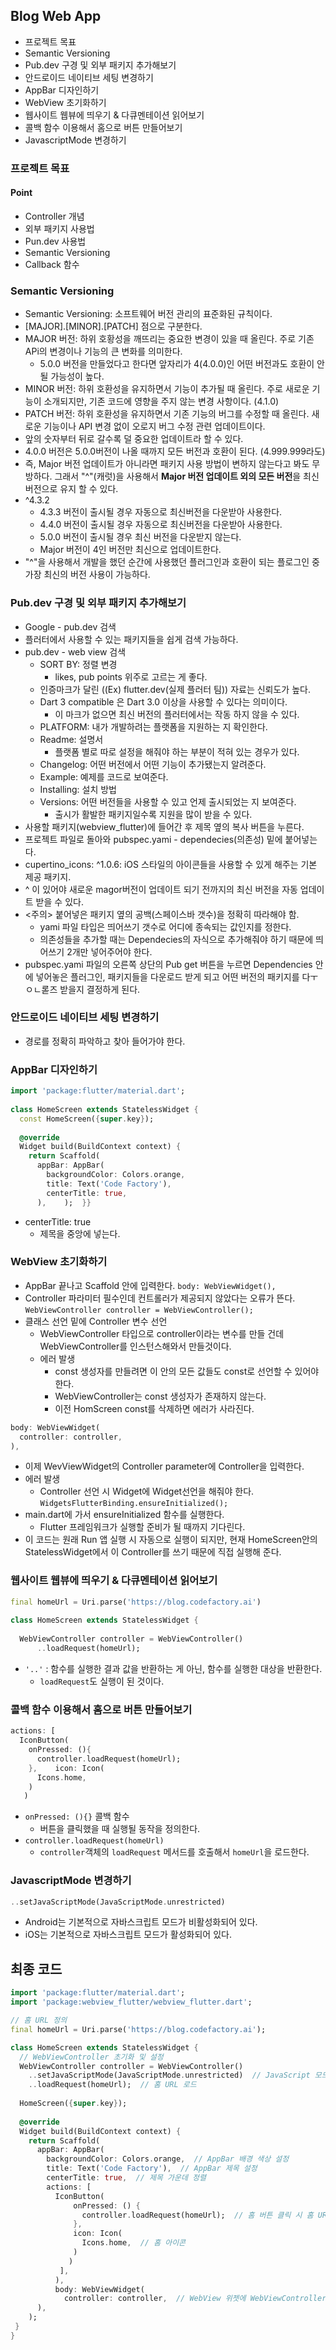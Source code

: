 ## Blog Web App

- 프로젝트 목표
- Semantic Versioning
- Pub.dev 구경 및 외부 패키지 추가해보기
- 안드로이드 네이티브 세팅 변경하기
- AppBar 디자인하기
- WebView 초기화하기
- 웹사이트 웹뷰에 띄우기 & 다큐멘테이션 읽어보기
- 콜백 함수 이용해서 홈으로 버튼 만들어보기
- JavascriptMode 변경하기

### 프로젝트 목표

#### Point

- Controller 개념
- 외부 패키지 사용법
- Pun.dev 사용법
- Semantic Versioning
- Callback 함수

### Semantic Versioning

- Semantic Versioning: 소프트웨어 버전 관리의 표준화된 규칙이다.
- [MAJOR].[MINOR].[PATCH] 점으로 구분한다.
- MAJOR 버전: 하위 호황성을 깨뜨리는 중요한 변경이 있을 때 올린다. 주로 기존 APi의 변경이나 기능의 큰 변화를 의미한다.
	- 5.0.0 버전을 만들었다고 한다면 앞자리가 4(4.0.0)인 어떤 버전과도 호환이 안 될 가능성이 높다.
- MINOR 버전: 하위 호환성을 유지하면서 기능이 추가될 때 올린다. 주로 새로운 기능이 소개되지만, 기존 코드에 영향을 주지 않는 변경 사항이다. (4.1.0)
- PATCH 버전: 하위 호환성을 유지하면서 기존 기능의 버그를 수정할 때 올린다. 새로운 기능이나 API 변경 없이 오로지 버그 수정 관련 업데이트이다.
- 앞의 숫자부터 뒤로 갈수록 덜 중요한 업데이트라 할 수 있다.
- 4.0.0 버전은 5.0.0버전이 나올 때까지 모든 버전과 호환이 된다. (4.999.999라도)
- 즉, Major 버전 업데이트가 아니라면 패키지 사용 방법이 변하지 않는다고 봐도 무방하다. 그래서 "^"(캐럿)을 사용해서 **Major 버전 업데이트 외의 모든 버전**을 최신 버전으로 유지 할 수 있다.
- ^4.3.2
	- 4.3.3 버전이 출시될 경우 자동으로 최신버전을 다운받아 사용한다.
	- 4.4.0 버전이 출시될 경우 자동으로 최신버전을 다운받아 사용한다.
	- 5.0.0 버전이 출시될 경우 최신 버전을 다운받지 않는다.
	- Major 버전이 4인 버전만 최신으로 업데이트한다.
- "^"을 사용해서 개발을 했던 순간에 사용했던 플러그인과 호환이 되는 플로그인 중 가장 최신의 버전 사용이 가능하다.

### Pub.dev 구경 및 외부 패키지 추가해보기

- Google - pub.dev 검색
- 플러터에서 사용할 수 있는 패키지들을 쉽게 검색 가능하다.
- pub.dev - web view 검색
	- SORT BY: 정렬 변경
		- likes, pub points 위주로 고르는 게 좋다.
	- 인증마크가 달린 ((Ex) flutter.dev(실제 플러터 팀)) 자료는 신뢰도가 높다.
	- Dart 3 compatible 은 Dart 3.0 이상을 사용할 수 있다는 의미이다.
		- 이 마크가 없으면 최신 버전의 플러터에서는 작동 하지 않을 수 있다.
	- PLATFORM: 내가 개발하려는 플랫폼을 지원하는 지 확인한다.
	- Readme: 설명서
		- 플랫폼 별로 따로 설정을 해줘야 하는 부분이 적혀 있는 경우가 있다.
	- Changelog: 어떤 버전에서 어떤 기능이 추가됐는지 알려준다.
	- Example: 예제를 코드로 보여준다.
	- Installing: 설치 방법
	- Versions: 어떤 버전들을 사용할 수 있고 언제 출시되었는 지 보여준다.
		- 출시가 활발한 패키지일수록 지원을 많이 받을 수 있다.
- 사용할 패키지(webview_flutter)에 들어간 후 제목 옆의 복사 버튼을 누른다.
- 프로젝트 파일로 돌아와 pubspec.yami - dependecies(의존성) 밑에 붙어넣는다.
- cupertino_icons: ^1.0.6: iOS 스타일의 아이콘들을 사용할 수 있게 해주는 기본 제공 패키지.
- ^ 이 있어야 새로운 magor버전이 업데이트 되기 전까지의 최신 버전을 자동 업데이트 받을 수 있다.
- <주의> 붙어넣은 패키지 옆의 공백(스페이스바 갯수)을 정확히 따라해야 함.
	- yami 파일 타입은 띄어쓰기 갯수로 어디에 종속되는 값인지를 정한다.
	- 의존성들을 추가할 때는 Dependecies의 자식으로 추가해줘야 하기 때문에 띄어쓰기 2개만 넣어주어야 한다.
- pubspec.yami 파일의 오른쪽 상단의 Pub get 버튼을 누르면 Dependencies 안에 넣어놓은 플러그인, 패키지들을 다운로드 받게 되고 어떤 버전의 패키지를 다ㅜㅇㄴ롣즈 받을지 결정하게 된다.

### 안드로이드 네이티브 세팅 변경하기

- 경로를 정확히 파악하고 찾아 들어가야 한다.

### AppBar 디자인하기

```Dart
import 'package:flutter/material.dart';  
  
class HomeScreen extends StatelessWidget {  
  const HomeScreen({super.key});  
  
  @override  
  Widget build(BuildContext context) {  
    return Scaffold(  
      appBar: AppBar(  
        backgroundColor: Colors.orange,  
        title: Text('Code Factory'),  
        centerTitle: true,  
      ),    );  }}
```
- centerTitle: true 
	- 제목을 중앙에 넣는다.

### WebView 초기화하기

- AppBar 끝나고 Scaffold 안에 입력한다.
`body: WebViewWidget(),`
- Controller 파라미터 필수인데 컨트롤러가 제공되지 않았다는 오류가 뜬다.
`WebViewController controller = WebViewController();`
- 클래스 선언 밑에 Controller 변수 선언
	- WebViewController 타입으로 controller이라는 변수를 만들 건데 WebViewController를 인스턴스해와서 만들것이다.
	- 에러 발생
		- const 생성자를 만들려면 이 안의 모든 값들도 const로 선언할 수 있어야 한다.
		- WebViewController는 const 생성자가 존재하지 않는다.
		- 이전 HomScreen const를 삭제하면 에러가 사라진다.
```Dart
body: WebViewWidget(  
  controller: controller,  
),
```

- 이제 WevViewWidget의 Controller parameter에 Controller을 입력한다.
- 에러 발생
	- Controller 선언 시 Widget에 Widget선언을 해줘야 한다.
`WidgetsFlutterBinding.ensureInitialized();`
-  main.dart에 가서 ensureInitialized 함수를 실행한다.
	- Flutter 프레임워크가 실행할 준비가 될 때까지 기다린다.
- 이 코드는 원래 Run 앱 실행 시 자동으로 실행이 되지만, 현재 HomeScreen안의 StatelessWidget에서 이 Controller를 쓰기 때문에 직접 실행해 준다.

### 웹사이트 웹뷰에 띄우기 & 다큐멘테이션 읽어보기

```Dart
final homeUrl = Uri.parse('https://blog.codefactory.ai')  
  
class HomeScreen extends StatelessWidget {  
  
  WebViewController controller = WebViewController()  
      ..loadRequest(homeUrl);
```

- `'..'` : 함수를 실행한 결과 값을 반환하는 게 아닌, 함수를 실행한 대상을 반환한다.
	- `loadRequest`도 실행이 된 것이다.


### 콜백 함수 이용해서 홈으로 버튼 만들어보기

```Dart
actions: [  
  IconButton(  
    onPressed: (){  
      controller.loadRequest(homeUrl);  
    },    icon: Icon(  
      Icons.home,  
    )  
   )
```

- `onPressed: (){}` 콜백 함수
	- 버튼을 클릭했을 때 실행될 동작을 정의한다.
- `controller.loadRequest(homeUrl)`
	- `controller`객체의 `loadRequest` 메서드를 호출해서 `homeUrl`을 로드한다.

### JavascriptMode 변경하기

```Dart
..setJavaScriptMode(JavaScriptMode.unrestricted)
```

- Android는 기본적으로 자바스크립트 모드가 비활성화되어 있다.
- iOS는  기본적으로 자바스크립트 모드가 활성화되어 있다.

## 최종 코드

```Dart
import 'package:flutter/material.dart';  
import 'package:webview_flutter/webview_flutter.dart';  

// 홈 URL 정의
final homeUrl = Uri.parse('https://blog.codefactory.ai');  

class HomeScreen extends StatelessWidget {  
  // WebViewController 초기화 및 설정
  WebViewController controller = WebViewController()  
    ..setJavaScriptMode(JavaScriptMode.unrestricted)  // JavaScript 모드 설정
    ..loadRequest(homeUrl);  // 홈 URL 로드
  
  HomeScreen({super.key});  
  
  @override  
  Widget build(BuildContext context) {  
    return Scaffold(  
      appBar: AppBar(  
        backgroundColor: Colors.orange,  // AppBar 배경 색상 설정
        title: Text('Code Factory'),  // AppBar 제목 설정
        centerTitle: true,  // 제목 가운데 정렬
        actions: [  
          IconButton(  
              onPressed: () {  
                controller.loadRequest(homeUrl);  // 홈 버튼 클릭 시 홈 URL 다시 로드
              },              
              icon: Icon(  
                Icons.home,  // 홈 아이콘
              )
             )        
           ],      
          ),      
          body: WebViewWidget(  
	        controller: controller,  // WebView 위젯에 WebViewController 설정
      ),   
    ); 
 }
}
```